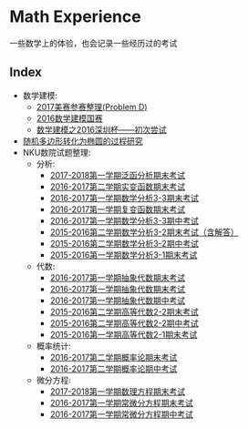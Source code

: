 # Math Experience

一些数学上的体验，也会记录一些经历过的考试

## Index

- 数学建模:
    - [2017美赛参赛整理(Problem D)](/math/2017-mcm-icm)
    - [2016数学建模国赛](/math/2016-guosai)
    - [数学建模之2016深圳杯——初次尝试](/math/math-model-szb)
- [随机多边形转化为椭圆的过程研究](/math/polygon-to-ellipse)
- NKU数院试题整理:
    - 分析:
        - [2017-2018第一学期泛函分析期末考试](/math/exam/functional-analysis-final)
        - [2016-2017第二学期实变函数期末考试](/math/exam/real-variable-function)
        - [2016-2017第一学期数学分析3-3期末考试](/math/exam/mathematical-analysis-3-3-final)
        - [2016-2017第一学期复变函数期末考试](/math/exam/complex-analysis-final)
        - [2016-2017第一学期数学分析3-3期中考试](/math/exam/mathematical-analysis-3-3-middle)
        - [2015-2016第二学期数学分析3-2期末考试（含解答）](/math/exam/mathematical-analysis-3-2-final)
        - [2015-2016第二学期数学分析3-2期中考试](/math/exam/mathematical-analysis-3-2-middle)
        - [2015-2016第一学期数学分析3-1期末考试](/math/exam/mathematical-analysis-3-1-final)
    - 代数:
        - [2016-2017第一学期抽象代数期末考试](/math/exam/abstract-algebra-final)
        - [2016-2017第一学期抽象代数期末考试](/math/exam/abstract-algebra-final)
        - [2016-2017第一学期抽象代数期中考试](/math/exam/abstract-algebra-middle)
        - [2015-2016第二学期高等代数2-2期末考试](/math/exam/advanced-algebra-2-2-final)
        - [2015-2016第二学期高等代数2-2期中考试](/math/exam/advanced-algebra-2-2-middle)
        - [2015-2016第一学期高等代数2-1期末考试](/math/exam/advanced-algebra-2-1-final)
    - 概率统计:
        - [2016-2017第二学期概率论期末考试](/math/exam/probability-final)
        - [2016-2017第二学期概率论期中考试](/math/exam/probability-middle)
    - 微分方程:
        - [2017-2018第一学期数理方程期末考试](/math/exam/PDE-final)
        - [2016-2017第一学期常微分方程期末考试](/math/exam/ODE-final)
        - [2016-2017第一学期常微分方程期中考试](/math/exam/ODE-middle)